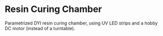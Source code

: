 # Resin Curing Chamber
Parametrized DYI resin curing chamber, using UV LED strips and a hobby DC motor
(instead of a turntable).
